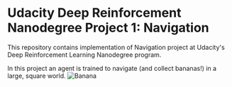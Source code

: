 # Udacity Deep Reinforcement Nanodegree Project 1: Navigation
This repository contains implementation of Navigation project at Udacity's Deep Reinforcement Learning Nanodegree program.

In this project an agent is trained to navigate (and collect bananas!) in a large, square world.
![Banana](images/banana.png)





